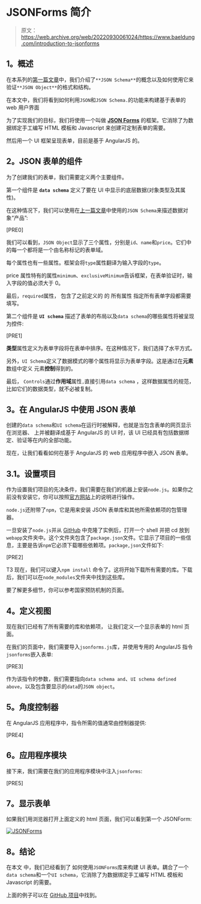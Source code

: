 # JSONForms 简介

> 原文：<https://web.archive.org/web/20220930061024/https://www.baeldung.com/introduction-to-jsonforms>

## **1。概述**

在本系列的[第一篇文章](/web/20220812051139/https://www.baeldung.com/introduction-to-json-schema-in-java)中，我们介绍了`**JSON Schema**`的概念以及如何使用它来验证`**JSON Object**`的格式和结构。

在本文中，我们将看到如何利用`JSON`和`JSON Schema.`的功能来构建基于表单的 web 用户界面

为了实现我们的目标，我们将使用一个叫做 **[JSON Forms](https://web.archive.org/web/20220812051139/https://github.com/eclipsesource/jsonforms)** 的框架。它消除了为数据绑定手工编写 HTML 模板和 Javascript 来创建可定制表单的需要。

然后用一个 UI 框架呈现表单，目前是基于 AngularJS 的。

## **2。JSON 表单的组件**

为了创建我们的表单，我们需要定义两个主要组件。

第一个组件是 **`data schema`** 定义了要在 UI 中显示的底层数据(对象类型及其属性)。

在这种情况下，我们可以使用在[上一篇文章](/web/20220812051139/https://www.baeldung.com/introduction-to-json-schema-in-java)中使用的`JSON Schema`来描述数据对象“产品”:

[PRE0]

我们可以看到，`JSON Object`显示了三个属性，分别是`id`、`name`和`price`。它们中的每一个都将是一个由名称标记的表单域。

每个属性也有一些属性。框架会将`type`属性翻译为输入字段的`type`。

price 属性特有的属性`minimum`、`exclusiveMinimum`告诉框架，在表单验证时，输入字段的值必须大于 0。

最后，`required`属性， 包含了之前定义的 的 所有属性 指定所有表单字段都需要填写。

第二个组件是 **`UI schema`** 描述了表单的布局以及`data schema`的哪些属性将被呈现为控件:

[PRE1]

**类型**属性定义为表单字段将在表单中排序。在这种情况下，我们选择了水平方式。

另外，`UI Schema`定义了数据模式的哪个属性将显示为表单字段。这是通过在**元素**数组中定义 元素**控制**得到的。

最后， `Controls`通过**作用域**属性`,`直接引用`data schema` ，这样数据属性的规范，比如它们的数据类型，就不必被复制。

## **3。在 AngularJS 中使用 JSON 表单**

创建的`data schema`和`UI schema`在运行时被解释，也就是当包含表单的网页显示在浏览器、 上并被翻译成基于 AngularJS 的 UI 时，该 UI 已经具有包括数据绑定、验证等在内的全部功能。

现在，让我们看看如何在基于 AngularJS 的 web 应用程序中嵌入 JSON 表单。

## **3.1。设置项目**

作为设置我们项目的先决条件，我们需要在我们的机器上安装`node.js`。如果你之前没有安装它，你可以按照[官方网站](https://web.archive.org/web/20220812051139/https://nodejs.org/)上的说明进行操作。

`node.js`还附带了`npm`，它是用来安装 JSON 表单库和其他所需依赖项的包管理器。

一旦安装了`node.js`并从 [GitHub](https://web.archive.org/web/20220812051139/https://github.com/eugenp/tutorials/tree/master/json-modules/json) 中克隆了实例后，打开一个 shell 并把 cd 放到`webapp`文件夹中。这个文件夹包含了`package.json`文件。它显示了项目的一些信息，主要是告诉`npm`它必须下载哪些依赖项。`package,json`文件如下: 

[PRE2]

T3 现在，我们可以键入`npm install` 命令了。这将开始下载所有需要的库。下载后，我们可以在`node_modules`文件夹中找到这些库。 

要了解更多细节，你可以参考国家预防机制的页面。

## **4。定义视图**

现在我们已经有了所有需要的库和依赖项， 让我们定义一个显示表单的 html 页面。

在我们的页面中，我们需要导入`jsonforms.js`库，并使用专用的 AngularJS 指令`jsonforms`嵌入表单:

[PRE3]

作为该指令的参数，我们需要指向`data schema and`、`UI schema defined above`，以及包含要显示的`data`的`JSON object`。

## **5。角度控制器**

在 AngularJS 应用程序中，指令所需的值通常由控制器提供:

[PRE4]

## **6。应用程序模块**

接下来，我们需要在我们的应用程序模块中注入`jsonforms`:

[PRE5]

## **7。显示表单**

如果我们用浏览器打开上面定义的 html 页面，我们可以看到第一个 JSONForm:

[![JSONForms](img/951fd35e01542211e98965591beac9aa.png)](/web/20220812051139/https://www.baeldung.com/wp-content/uploads/2016/08/JSONForms-1024x159.png)

## **8。结论**

在本文 中，我们已经看到了 如何使用`JSONForms`库来构建 UI 表单。耦合了一个`data schema`和一个`UI schema`，它消除了为数据绑定手工编写 HTML 模板和 Javascript 的需要。

上面的例子可以在 [GitHub 项目](https://web.archive.org/web/20220812051139/https://github.com/eugenp/tutorials/tree/master/json-modules/json)中找到。